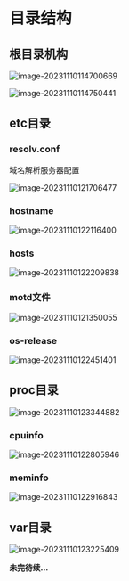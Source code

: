 # 目录结构

## 根目录机构

![image-20231110114700669](images/image-20231110114700669.png)

![image-20231110114750441](images/image-20231110114750441.png)

## etc目录

### resolv.conf

域名解析服务器配置

![image-20231110121706477](images/image-20231110121706477.png)

### hostname

![image-20231110122116400](images/image-20231110122116400.png)

### hosts

![image-20231110122209838](images/image-20231110122209838.png)

### motd文件

![image-20231110121350055](images/image-20231110121350055.png)

### os-release

![image-20231110122451401](images/image-20231110122451401.png)

## proc目录

![image-20231110123344882](images/image-20231110123344882.png)

### cpuinfo

![image-20231110122805946](images/image-20231110122805946.png)

### meminfo  

![image-20231110122916843](images/image-20231110122916843.png)

## var目录

![image-20231110123225409](images/image-20231110123225409.png)



**未完待续...**